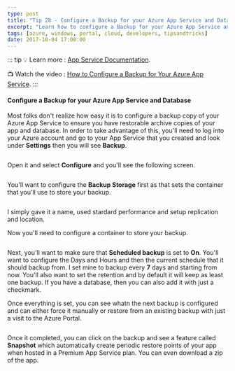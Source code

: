 ```yaml
---
type: post
title: "Tip 28 - Configure a Backup for your Azure App Service and Database"
excerpt: "Learn how to configure a Backup for your Azure App Service and Database"
tags: [azure, windows, portal, cloud, developers, tipsandtricks]
date: 2017-10-04 17:00:00
---
```


::: tip
:bulb: Learn more : [App Service Documentation](https://docs.microsoft.com/azure/app-service?WT.mc_id=docs-azuredevtips-micrum). 

:tv: Watch the video : [How to Configure a Backup for Your Azure App Service](https://youtu.be/uQXDkW1pCzs?WT.mc_id=youtube-azuredevtips-micrum).
:::

#### Configure a Backup for your Azure App Service and Database

Most folks don't realize how easy it is to configure a backup copy of your Azure App Service to ensure you have restorable archive copies of your app and database. In order to take advantage of this, you'll need to log into your Azure account and go to your App Service that you created and look under **Settings** then you will see **Backup**. 

<img :src="$withBase('/files/backupazure1.png')">

Open it and select **Configure** and you'll see the following screen. 

<img :src="$withBase('/files/backupazure2.png')">

You'll want to configure the **Backup Storage** first as that sets the container that you'll use to store your backup. 

<img :src="$withBase('/files/backupazure3.png')">

I simply gave it a name, used stardard performance and setup replication and location. 

Now you'll need to configure a container to store your backup. 

<img :src="$withBase('/files/backupazure4.png')">

Next, you'll want to make sure that **Scheduled backup** is set to **On**. You'll want to configure the Days and Hours and then the current schedule that it should backup from. I set mine to backup every **7** days and starting from now. You'll also want to set the retention and by default it will keep as least one backup. If you have a database, then you can also add it with just a checkmark. 

Once everything is set, you can see whatn the next backup is configured and can either force it manually or restore from an existing backup with just a visit to the Azure Portal. 

<img :src="$withBase('/files/backupazure5.png')">

Once it completed, you can click on the backup and see a feature called **Snapshot** which automatically create periodic restore points of your app when hosted in a Premium App Service plan. You can even download a zip of the app. 
